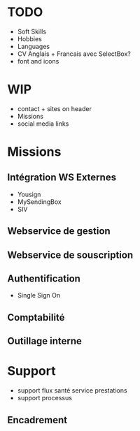 # TODO
* Soft Skills
* Hobbies
* Languages
* CV Anglais + Francais avec SelectBox?
* font and icons
  
  
# WIP
* contact + sites on header
* Missions
* social media links



# Missions

## Intégration WS Externes
* Yousign
* MySendingBox
* SIV

## Webservice de gestion

## Webservice de souscription

## Authentification
* Single Sign On
  
## Comptabilité

## Outillage interne


# Support 
* support flux santé service prestations
* support processus


## Encadrement

